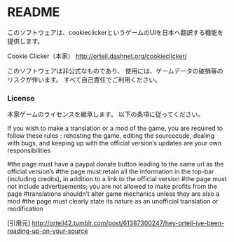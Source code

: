 # README #

このソフトウェアは、cookieclickerというゲームのUIを日本へ翻訳する機能を提供します。

Cookie Clicker（本家）
http://orteil.dashnet.org/cookieclicker/

このソフトウェアは非公式なものであり、
使用には、ゲームデータの破損等のリスクが伴います。
すべて自己責任でご利用ください。


### License ###

本家ゲームのライセンスを継承します。
以下の条項に従ってください。

If you wish to make a translation or a mod of the game, you are required to follow these rules :
rehosting the game, editing the sourcecode, dealing with bugs, and keeping up with the official version’s updates are your own responsibilities

#the page must have a paypal donate button leading to the same url as the official version’s
#the page must retain all the information in the top-bar (including credits), in addition to a link to the official version
#the page must not include advertisements; you are not allowed to make profits from the page
#translations shouldn’t alter game mechanics unless they are also a mod
#the page must clearly state its nature as an unofficial translation or modification

[引用元]
http://orteil42.tumblr.com/post/61387300247/hey-orteil-ive-been-reading-up-on-your-source




